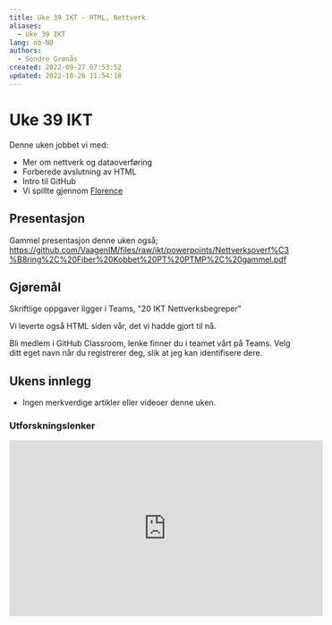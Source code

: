 ```yaml
---
title: Uke 39 IKT - HTML, Nettverk
aliases: 
  - Uke 39 IKT
lang: nb-NO
authors:
  - Sondre Grønås
created: 2022-09-27 07:53:52
updated: 2022-10-26 11:54:18
---
```

# Uke 39 IKT
Denne uken jobbet vi med:
- Mer om nettverk og dataoverføring
- Forberede avslutning av HTML
- Intro til GitHub
- Vi spillte gjennom [Florence](https://store.steampowered.com/app/1102130/Florence/)


## Presentasjon
Gammel presentasjon denne uken også; https://github.com/VaagenIM/files/raw/ikt/powerpoints/Nettverksoverf%C3%B8ring%2C%20Fiber%20Kobbet%20PT%20PTMP%2C%20gammel.pdf

## Gjøremål
Skriftlige oppgaver ligger i Teams, "20 IKT Nettverksbegreper"

Vi leverte også HTML siden vår, det vi hadde gjort til nå.

Bli medlem i GitHub Classroom, lenke finner du i teamet vårt på Teams. Velg ditt eget navn når du registrerer deg, slik at jeg kan identifisere dere.

## Ukens innlegg
- Ingen merkverdige artikler eller videoer denne uken.

### Utforskningslenker
<iframe width="560" height="315" src="https://www.youtube.com/embed/NnoTWZ9qgYg" title="YouTube video player" frameborder="0" allow="accelerometer; autoplay; clipboard-write; encrypted-media; gyroscope; picture-in-picture" allowfullscreen></iframe>

